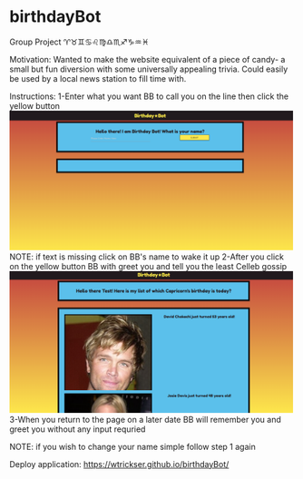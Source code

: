 # birthdayBot
Group Project
♈♉♊♋♌♍♎♏♐♑♒♓

Motivation:
  Wanted to make the website equivalent of a piece of candy- a small but fun diversion with some universally appealing trivia. Could easily be used by a local news station to fill time with.

Instructions:
  1-Enter what you want BB to call you on the line then click the yellow button
<img src = Screenshot1.png width=500>
  NOTE:
    if text is missing click on BB's name to wake it up
  2-After you click on the yellow button BB with greet you and tell you the least Celleb gossip
<img src = Screenshot2.png width=500>
  3-When you return to the page on a later date BB will remember you and greet you without any input requried
  
  NOTE:
    if you wish to change your name simple follow step 1 again

Deploy application:
https://wtrickser.github.io/birthdayBot/
